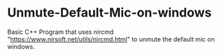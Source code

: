 # Unmute-Default-Mic-on-windows
Basic C++ Program that uses nircmd "https://www.nirsoft.net/utils/nircmd.html" to unmute the default mic on windows.
